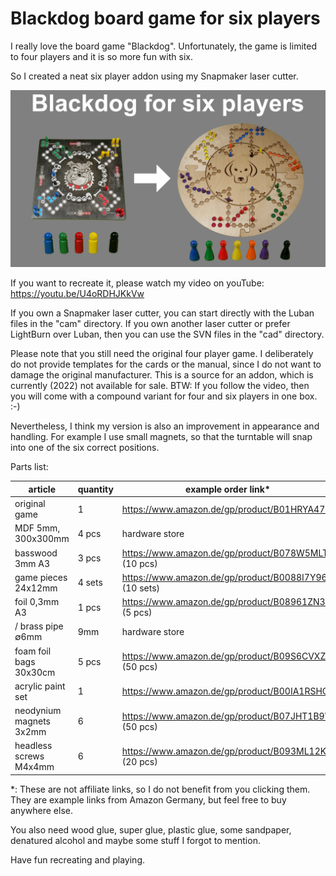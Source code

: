 # Blackdog board game for six players

I really love the board game "Blackdog". Unfortunately, the game is limited to four players and it is so more fun with six.

So I created a neat six player addon using my Snapmaker laser cutter.

![](fotos/thumbnail.jpg)

If you want to recreate it, please watch my video on youTube: https://youtu.be/U4oRDHJKkVw

If you own a Snapmaker laser cutter, you can start directly with the Luban files in the "cam" directory.
If you own another laser cutter or prefer LightBurn over Luban, then you can use the SVN files in the "cad" directory.

Please note that you still need the original four player game. I deliberately do not provide templates for the
cards or the manual, since I do not want to damage the original manufacturer. This is a source for an addon, which is
currently (2022) not available for sale. BTW: If you follow the video, then you will come with a compound variant for
four and six players in one box. :-)

Nevertheless, I think my version is also an improvement in appearance and handling. For example I use small magnets,
so that the turntable will snap into one of the six correct positions.

Parts list:

| article | quantity | example order link* |
|----------|---------|--------------------|
| original game | 1 | https://www.amazon.de/gp/product/B01HRYA47U |
| MDF 5mm, 300x300mm |  4 pcs | hardware store |
| basswood 3mm A3 | 3 pcs | https://www.amazon.de/gp/product/B078W5MLT4 (10 pcs) |
| game pieces 24x12mm | 4 sets | https://www.amazon.de/gp/product/B0088I7Y96 (10 sets) |
| foil 0,3mm A3 | 1 pcs | https://www.amazon.de/gp/product/B08961ZN3Q (5 pcs) |
/ brass pipe ∅6mm | 9mm | hardware store |
| foam foil bags 30x30cm | 5 pcs | https://www.amazon.de/gp/product/B09S6CVXZP (50 pcs) |
| acrylic paint set | 1 | https://www.amazon.de/gp/product/B00IA1RSHO |
| neodynium magnets 3x2mm | 6 | https://www.amazon.de/gp/product/B07JHT1B9W (50 pcs) |
| headless screws M4x4mm | 6 | https://www.amazon.de/gp/product/B093ML12KY (20 pcs) |

*: These are not affiliate links, so I do not benefit from you clicking them. They are example links from
Amazon Germany, but feel free to buy anywhere else.

You also need wood glue, super glue, plastic glue, some sandpaper, denatured alcohol and maybe some stuff I forgot to mention.

Have fun recreating and playing.